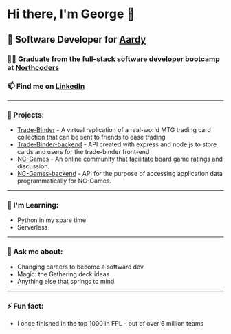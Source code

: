 # Hi there, I'm George 👋 

##  💼 Software Developer for [Aardy](https://www.aardy.com/)

### 👨‍🎓 Graduate from the full-stack software developer bootcamp at [Northcoders](https://northcoders.com/)

### 📫 Find me on [LinkedIn](www.linkedin.com/in/gworsnop/)

---

### 🔭 Projects:

-  [Trade-Binder](https://github.com/GWorsnop/trade-binder) - A virtual replication of a real-world MTG trading card collection that can be sent to friends to ease trading
-  [Trade-Binder-backend](https://github.com/GWorsnop/trade-binder-backend) - API created with express and node.js to store cards and users for the trade-binder front-end
-  [NC-Games](https://github.com/GWorsnop/fe-nc-games) - An online community that facilitate board game ratings and discussion.
- [NC-Games-backend](https://github.com/GWorsnop/nc-games) - API for the purpose of accessing application data programmatically for NC-Games.

---

### 🌱 I'm Learning:

- Python in my spare time
- Serverless 

---

### 💬 Ask me about:

- Changing careers to become a software dev
- Magic: the Gathering deck ideas
- Anything else that springs to mind

---

### ⚡ Fun fact: 

- I once finished in the top 1000 in FPL - out of over 6 million teams 

